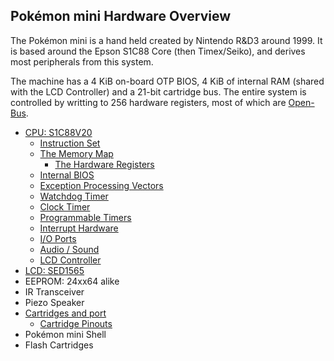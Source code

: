 ## Pokémon mini Hardware Overview

The Pokémon mini is a hand held created by Nintendo R\&D3 around 1999. It is based around the Epson S1C88 Core (then Timex/Seiko), and derives most peripherals from this system.

The machine has a 4 KiB on-board OTP BIOS, 4 KiB of internal RAM (shared with the LCD Controller) and a 21-bit cartridge bus. The entire system is controlled by writting to 256 hardware registers, most of which are [Open-Bus](Open-Bus.md).

- [CPU: S1C88V20](S1C88_Core.md)
  - [Instruction Set](S1C88_InstructionSet.md)
  - [The Memory Map](PM_Memory.md)
    - [The Hardware Registers](PM_Registers.md)
  - [Internal BIOS](PM_Bios.md)
  - [Exception Processing Vectors](PM_IRQs.md)
  - [Watchdog Timer](PM_Second_Counter.md)
  - [Clock Timer](256Hz_Timer.md)
  - [Programmable Timers](Timers.md)
  - [Interrupt Hardware](PM_IRQs.md)
  - [I/O Ports](PM_I_O_Port.md)
  - [Audio / Sound](PM_Audio.md)
  - [LCD Controller](PM_PRC.md)
- [LCD: SED1565](LCD_Controller.md)
- EEPROM: 24xx64 alike
- IR Transceiver
- Piezo Speaker
- [Cartridges and port](PM_Cartridge.md)
  - [Cartridge Pinouts](PM_Pinouts.md)
- Pokémon mini Shell
- Flash Cartridges
